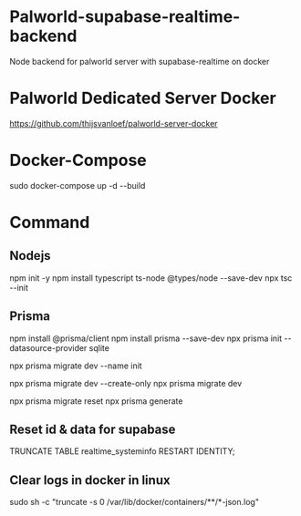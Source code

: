 # Palworld-supabase-realtime-backend
Node backend for palworld server with supabase-realtime on docker

# Palworld Dedicated Server Docker 
https://github.com/thijsvanloef/palworld-server-docker

# Docker-Compose
sudo docker-compose up -d --build

# Command
## Nodejs
npm init -y
npm install typescript ts-node @types/node --save-dev
npx tsc --init

## Prisma
npm install @prisma/client
npm install prisma --save-dev
npx prisma init --datasource-provider sqlite

npx prisma migrate dev --name init

npx prisma migrate dev --create-only
npx prisma migrate dev

npx prisma migrate reset
npx prisma generate

## Reset id & data for supabase
TRUNCATE TABLE realtime_systeminfo RESTART IDENTITY;

## Clear logs in docker in linux
sudo sh -c "truncate -s 0 /var/lib/docker/containers/**/*-json.log"
